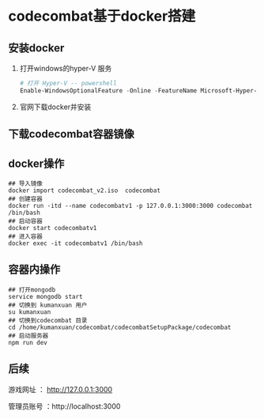 # codecombat基于docker搭建

## 安装docker

1. 打开windows的hyper-V 服务

   ```powershell
   # 打开 Hyper-V -- powershell
   Enable-WindowsOptionalFeature -Online -FeatureName Microsoft-Hyper-V -All
   ```

2. 官网下载docker并安装

## 下载codecombat容器镜像

## docker操作

```shell
## 导入镜像
docker import codecombat_v2.iso  codecombat
## 创建容器
docker run -itd --name codecombatv1 -p 127.0.0.1:3000:3000 codecombat /bin/bash
## 启动容器
docker start codecombatv1
## 进入容器
docker exec -it codecombatv1 /bin/bash
```

## 容器内操作

```shell
## 打开mongodb
service mongodb start
## 切换到 kumanxuan 用户
su kumanxuan
## 切换到codecombat 目录
cd /home/kumanxuan/codecombat/codecombatSetupPackage/codecombat
## 启动服务器
npm run dev
```

## 后续

游戏网址 ： http://127.0.0.1:3000

管理员账号 ：http://localhost:3000